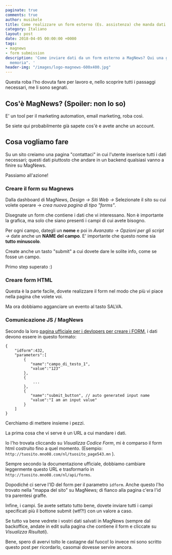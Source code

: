 ```yaml
---
paginate: true
comments: true
author: musikele
title: Come realizzare un form esterno (Es. assistenza) che manda dati a MagNews
category: Italiano
layout: post
date: 2018-04-05 00:00:00 +0000
tags:
- magnews
- form submission
description: 'Come inviare dati da un form esterno a MagNews? Qui una guida "a futura
  memoria". '
header-img: "/images/logo-magnews-600x400.jpg"
---
```

Questa roba l'ho dovuta fare per lavoro e, nello scoprire tutti i passaggi necessari, me li sono segnati.

## Cos'è MagNews? (Spoiler: non lo so)

E' un tool per il marketing automation, email marketing, roba così. 

Se siete qui probabilmente già sapete cos'è e avete anche un account. 

## Cosa vogliamo fare

Su un sito creiamo una pagina "contattaci" in cui l'utente inserisce tutti i dati necessari; questi dati piuttosto che andare in un backend qualsiasi vanno a finire su MagNews.

Passiamo all'azione!

### Creare il form su Magnews

Dalla dashboard di MagNews, _Design -> Siti Web ->_ Selezionate il sito su cui volete operare -> _crea nuova pagina di tipo "forms"_.

Disegnate un form che contiene i dati che vi interessano. Non è importante la grafica, ma solo che siano presenti i campi di cui avete bisogno.

Per ogni campo, dategli un **nome** e poi in _Avanzato -> Opzioni per gli script ->_ date anche un **NAME del campo**_._  E' importante che questo nome sia **tutto minuscolo**.

Create anche un tasto "submit" a cui dovete dare le solite info, come se fosse un campo.

Primo step superato :)

### Creare form HTML

Questa è la parte facile, dovete realizzare il form nel modo che più vi piace nella pagina che volete voi.

Ma ora dobbiamo agganciare un evento al tasto SALVA.

### Comunicazione JS / MagNews

Secondo la loro [pagina ufficiale per i devlopers per creare i FORM](https://be-mn1.mag-news.it/be/documentation.do?packageid=advanceduserguide&pageid=ws023), i dati devono essere in questo formato:

    {
        "idform":432,
        "parameters":[
            {
               "name":"campo_di_testo_1",
               "value":"123"
            },
            {
                ...
            },
            {
               "name":"submit_button", // auto generated input name
               "value":"I am an input value"
            }
        ]
    }

Cerchiamo di mettere insieme i pezzi.

La prima cosa che vi serve è un URL a cui mandare i dati.

Io l'ho trovata cliccando su _Visualizza Codice Form_, mi è comparso il form html costruito fino a quel momento. (Esempio: `http://tuosito.mno08.com/nl/tuosito_page543.mn` ).

Sempre secondo la documentazione ufficiale, dobbiamo cambiare leggermente questo URL e trasformarlo in `http://tuosito.mno08.com/nl/api/forms`. 

Dopodiché ci serve l'ID del form per il parametro `idform`. Anche questo l'ho trovato nella "mappa del sito" su MagNews; di fianco alla pagina c'era l'id tra parentesi graffe. 

Infine, i campi. Se avete settato tutto bene, dovete inviare tutti i campi specificati più il bottone submit (wtf?!) con un valore a caso. 

Se tutto va bene vedrete i vostri dati salvati in MagNews (sempre dal backoffice, andate in edit sulla pagina che contiene il form e cliccate su _Visualizza Risultati_). 

Bene, spero di avervi tolto le castagne dal fuoco! Io invece mi sono scritto questo post per ricordarlo, casomai dovesse servire ancora.  
